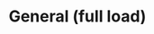 ---
layout: child_layout/cargo_categories_category_item
title: General (full load)
permalink: /cargo-categories/general-freight/general-full-load/
hero: /assets/img/content/hero/fullsize/general_full-load.jpg
side_nav_id: 3
hero_classes: is-fullscreen
content_type: cargo_item
---